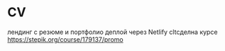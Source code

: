 # CV

лендинг с резюме и портфолио
деплой через Netlify
cltсделна курсе https://stepik.org/course/179137/promo